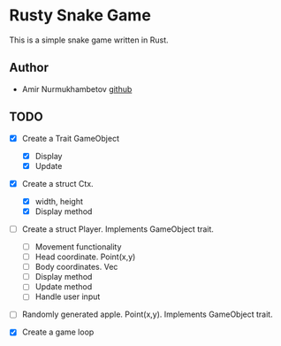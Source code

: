 # Rusty Snake Game

This is a simple snake game written in Rust.

## Author

- Amir Nurmukhambetov [github](https://github.com/Hereugo) 

## TODO

- [x] Create a Trait GameObject
  - [x] Display
  - [x] Update 
- [x] Create a struct Ctx.
  - [x] width, height
  - [x] Display method
- [ ] Create a struct Player. Implements GameObject trait.
  - [ ] Movement functionality
  - [ ] Head coordinate. Point(x,y)
  - [ ] Body coordinates. Vec<Point>
  - [ ] Display method
  - [ ] Update method
  - [ ] Handle user input
- [ ] Randomly generated apple. Point(x,y). Implements GameObject trait.
- [x] Create a game loop


